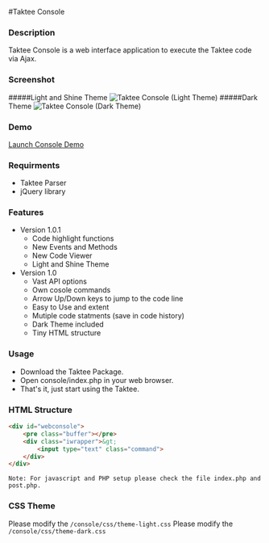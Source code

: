 #Taktee Console

### Description
Taktee Console is a web interface application to execute the Taktee code via Ajax.

### Screenshot
#####Light and Shine Theme
<img alt="Taktee Console (Light Theme)" src="http://i41.tinypic.com/2vdiiwy.jpg">
#####Dark Theme
<img alt="Taktee Console (Dark Theme)" src="http://i39.tinypic.com/107521d.png">

### Demo
<a target="_blank" href="http://blacksmoke.plutohost.net/taktee/console/">Launch Console Demo</a>

### Requirments
- Taktee Parser
- jQuery library

### Features
- Version 1.0.1
  - Code highlight functions
  - New Events and Methods
  - New Code Viewer
  - Light and Shine Theme
- Version 1.0
  - Vast API options
  - Own cosole commands
  - Arrow Up/Down keys to jump to the code line
  - Easy to Use and extent
  - Mutiple code statments (save in code history)
  - Dark Theme included
  - Tiny HTML structure

### Usage
- Download the Taktee Package.
- Open console/index.php in your web browser.
- That's it, just start using the Taktee.

### HTML Structure
````html
<div id="webconsole">
	<pre class="buffer"></pre>
	<div class="iwrapper">&gt;
		<input type="text" class="command">
	</div>
</div>
````
`Note: For javascript and PHP setup please check the file index.php and post.php.`

### CSS Theme
Please modify the `/console/css/theme-light.css`
Please modify the `/console/css/theme-dark.css`
